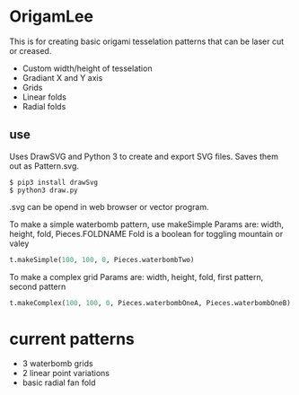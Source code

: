# OrigamLee
This is for creating basic origami tesselation patterns that can be laser cut or creased. 
+ Custom width/height of tesselation 
+ Gradiant X and Y axis 
+ Grids
+ Linear folds
+ Radial folds 
## use 
Uses DrawSVG and Python 3 to create and export SVG files. Saves them out as Pattern.svg.
```
$ pip3 install drawSvg
$ python3 draw.py
```
.svg can be opend in web browser or vector program. 

To make a simple waterbomb pattern, use makeSimple
Params are: width, height, fold, Pieces.FOLDNAME
Fold is a boolean for toggling mountain or valey
```python 
t.makeSimple(100, 100, 0, Pieces.waterbombTwo)
```
To make a complex grid 
Params are: width, height, fold, first pattern, second pattern
```python
t.makeComplex(100, 100, 0, Pieces.waterbombOneA, Pieces.waterbombOneB)
```

# current patterns
+ 3 waterbomb grids
+ 2 linear point variations
+ basic radial fan fold
